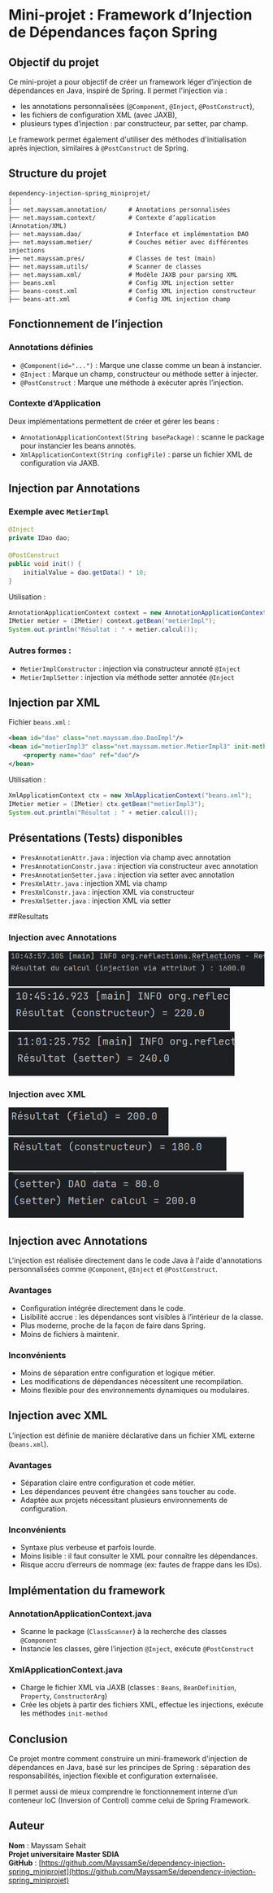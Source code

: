 
# Mini-projet : Framework d’Injection de Dépendances façon Spring

## Objectif du projet

Ce mini-projet a pour objectif de créer un framework léger d’injection de dépendances en Java, inspiré de Spring. Il permet l'injection via :

- les annotations personnalisées (`@Component`, `@Inject`, `@PostConstruct`),
- les fichiers de configuration XML (avec JAXB),
- plusieurs types d’injection : par constructeur, par setter, par champ.

Le framework permet également d'utiliser des méthodes d'initialisation après injection, similaires à `@PostConstruct` de Spring.



## Structure du projet

```
dependency-injection-spring_miniprojet/
│
├── net.mayssam.annotation/      # Annotations personnalisées
├── net.mayssam.context/         # Contexte d’application (Annotation/XML)
├── net.mayssam.dao/             # Interface et implémentation DAO
├── net.mayssam.metier/          # Couches métier avec différentes injections
├── net.mayssam.pres/            # Classes de test (main)
├── net.mayssam.utils/           # Scanner de classes
├── net.mayssam.xml/             # Modèle JAXB pour parsing XML
├── beans.xml                    # Config XML injection setter
├── beans-const.xml              # Config XML injection constructeur
├── beans-att.xml                # Config XML injection champ
```



## Fonctionnement de l’injection

### Annotations définies

- `@Component(id="...")` : Marque une classe comme un bean à instancier.
- `@Inject` : Marque un champ, constructeur ou méthode setter à injecter.
- `@PostConstruct` : Marque une méthode à exécuter après l’injection.

### Contexte d’Application

Deux implémentations permettent de créer et gérer les beans :
- `AnnotationApplicationContext(String basePackage)` : scanne le package pour instancier les beans annotés.
- `XmlApplicationContext(String configFile)` : parse un fichier XML de configuration via JAXB.



## Injection par Annotations

### Exemple avec `MetierImpl`

```java
@Inject
private IDao dao;

@PostConstruct
public void init() {
    initialValue = dao.getData() * 10;
}
```

Utilisation :
```java
AnnotationApplicationContext context = new AnnotationApplicationContext("net.mayssam");
IMetier metier = (IMetier) context.getBean("metierImpl");
System.out.println("Résultat : " + metier.calcul());
```

### Autres formes :
- `MetierImplConstructor` : injection via constructeur annoté `@Inject`
- `MetierImplSetter` : injection via méthode setter annotée `@Inject`



## Injection par XML

Fichier `beans.xml` :
```xml
<bean id="dao" class="net.mayssam.dao.DaoImpl"/>
<bean id="metierImpl3" class="net.mayssam.metier.MetierImpl3" init-method="init">
    <property name="dao" ref="dao"/>
</bean>
```

Utilisation :
```java
XmlApplicationContext ctx = new XmlApplicationContext("beans.xml");
IMetier metier = (IMetier) ctx.getBean("metierImpl3");
System.out.println("Résultat : " + metier.calcul());
```



## Présentations (Tests) disponibles

- `PresAnnotationAttr.java` : injection via champ avec annotation
- `PresAnnotationConstr.java` : injection via constructeur avec annotation
- `PresAnnotationSetter.java` : injection via setter avec annotation
- `PresXmlAttr.java` : injection XML via champ
- `PresXmlConstr.java` : injection XML via constructeur
- `PresXmlSetter.java` : injection XML via setter
  
##Resultats
### Injection avec Annotations
![Injection par champ (annotations)](images/pres1_att.PNG)
![Injection par constructeur (annotations)](images/pres1_constructeur.PNG)
![Injection par setter (annotations)](images/pres1_setter.PNG)

### Injection avec XML
![Injection par champ (XML)](images/pres2_att.PNG)
![Injection par constructeur (XML)](images/pres2_constructeur.PNG)
![Injection par setter (XML)](images/pres2_setter.PNG)

##  Injection avec Annotations

L'injection est réalisée directement dans le code Java à l'aide d'annotations personnalisées comme `@Component`, `@Inject` et `@PostConstruct`.

### Avantages
-  Configuration intégrée directement dans le code.
-  Lisibilité accrue : les dépendances sont visibles à l’intérieur de la classe.
-  Plus moderne, proche de la façon de faire dans Spring.
-  Moins de fichiers à maintenir.

###  Inconvénients
-  Moins de séparation entre configuration et logique métier.
-  Les modifications de dépendances nécessitent une recompilation.
-  Moins flexible pour des environnements dynamiques ou modulaires.



##  Injection avec XML

L’injection est définie de manière déclarative dans un fichier XML externe (`beans.xml`).

###  Avantages
-  Séparation claire entre configuration et code métier.
-  Les dépendances peuvent être changées sans toucher au code.
-  Adaptée aux projets nécessitant plusieurs environnements de configuration.

###  Inconvénients
-  Syntaxe plus verbeuse et parfois lourde.
-  Moins lisible : il faut consulter le XML pour connaître les dépendances.
-  Risque accru d’erreurs de nommage (ex: fautes de frappe dans les IDs).


## Implémentation du framework

### AnnotationApplicationContext.java

- Scanne le package (`ClassScanner`) à la recherche des classes `@Component`
- Instancie les classes, gère l’injection `@Inject`, exécute `@PostConstruct`

### XmlApplicationContext.java

- Charge le fichier XML via JAXB (classes : `Beans`, `BeanDefinition`, `Property`, `ConstructorArg`)
- Crée les objets à partir des fichiers XML, effectue les injections, exécute les méthodes `init-method`



## Conclusion

Ce projet montre comment construire un mini-framework d'injection de dépendances en Java, basé sur les principes de Spring : séparation des responsabilités, injection flexible et configuration externalisée.

Il permet aussi de mieux comprendre le fonctionnement interne d’un conteneur IoC (Inversion of Control) comme celui de Spring Framework.



## Auteur

**Nom** : Mayssam Sehait  
**Projet universitaire Master SDIA**  
**GitHub** : [https://github.com/MayssamSe/dependency-injection-spring_miniprojet](https://github.com/MayssamSe/dependency-injection-spring_miniprojet)
